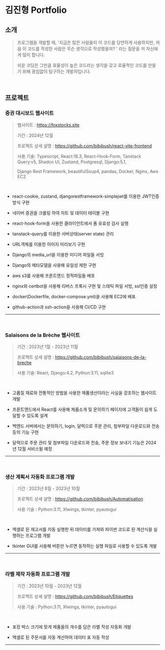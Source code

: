 # 김진형 Portfolio

## 소개
>프로그램을 개발할 때, '지금은 많은 사람들이 이 코드를 당연하게 사용하지만, 처음 이 코드를 작성한 사람은 무슨 생각으로 작성했을까? '
> 라는 질문을 저 자신에게 많이 합니다.
> 
> 쉬운 코딩은 그만큼 효율성이 높은 코드라는 생각을 갖고 효율적인 코드를 만들기 위해 끊임없이 탐구하는 개발자입니다.

<br />

## 프로젝트

### 증권 대시보드 웹사이트

> 웹사이트 : https://foxstocks.site
> 
> 
> 기간 : 2024년 12월
> 
> 프로젝트 상세 설명 : https://github.com/bibibush/react-vite-frontend
>
> 
> 사용 기술: Typescript, React:18.3, React-Hook-Form, Tanstack Query:v5, Shadcn UI, Zustand, Postgresql, Django:5.1,
> 
> Django Rest Framework, beautifulSoup4, pandas, Docker, Nginx, Aws EC2

<br />

- react-cookie, zustand, djangorestframework-simplejwt를 이용한 JWT인증방식 구현

- 네이버 증권을 크롤링 하여 차트 및 데이터 테이블 구현

- react-hook-form을 사용한 클라이언트에서 폼 유효성 검사 실행

- tanstack-query를 이용한 서버상태(server state) 관리

- URL객체를 이용한 이미지 미리보기 구현

- Django의 media_url을 이용한 미디어 파일들 서빙

- Django의 메타모델을 사용해 유일성 제한 구현

- aws s3를 사용해 프론트엔드 정적파일들 배포

- nginx와 certbot을 사용해 리버스 프록시 구현 및 스태틱 파일 서빙, ssl인증 설정

- docker(Dockerfile, docker-compose.yml)을 사용해 EC2에 배포

- github-action과 ssh-action을 사용해 CI/CD 구현

---
<br />

### Salaisons de la Brèche 웹사이트

> 기간 : 2023년 1월 - 2023년 11월
>
> 
> 프로젝트 상세 설명 : https://github.com/bibibush/salaisons-de-la-breche
> 
>
> 사용 기술: React, Django:4.2, Python:3.11, sqlite3

<br />

- 고품질 재료와 전통적인 방법을 사용한 제품생산이라는 사실을 강조하는 웹사이트 개발


- 프론트엔드에서 React를 사용해 제품소개 및 문의하기 페이지에 고객들이
쉽게 도달할 수 있도록 설계


- 백엔드 서버에서는 문의하기, login, 달력으로 주문 관리, 첨부파일
다운로드와 전송 등의 기능 구현


- 달력으로 주문 관리 및 첨부파일 다운로드와 전송, 주문 정보 보내기 기능은
2024년 12월 서비스될 예정

---
<br />

### 생산 계획서 자동화 프로그램 개발

> 기간 : 2023년 8월 - 2023년 10월
>
> 
> 프로젝트 상세 설명 : https://github.com/bibibush/Automatisation
>
>
> 사용 기술 : Python:3.11, Xlwings, tkinter, pyautogui

<br />

- 엑셀로 된 재고서를 자동 실행한 뒤 데이터를 가져와 파이썬 코드로 된 계산식을 실행하는
프로그램 개발


- tkinter GUI를 사용해 버튼만 누르면 동작하는 실행 파일로 사용할 수 있도록 개발

---
<br />

### 라벨 제작 자동화 프로그램 개발

> 기간 : 2023년 10월 - 2023년 12월
>
> 
> 프로젝트 상세 설명 : https://github.com/bibibush/Etiquettes
>
>
> 사용 기술 : Python:3.11, Xlwings, tkinter, pyautogui

<br />

- 포장 박스 크기에 맞게 제품들의 개수를 담은 라벨 작성 자동화 개발


- 엑셀로 된 주문서를 자동 계산하여 데이터 표 자동 작성

---
